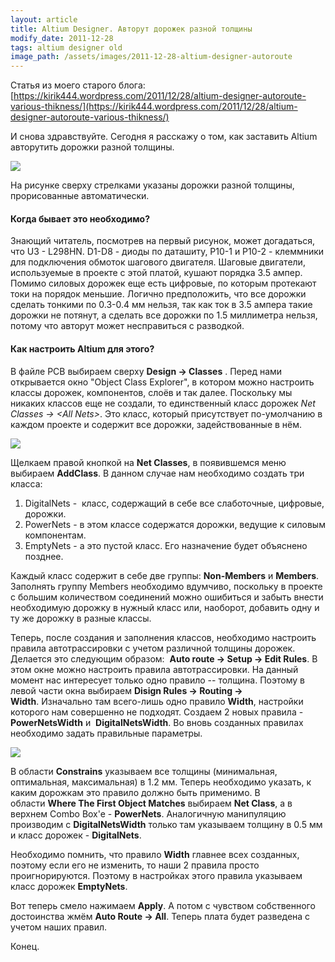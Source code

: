 ```yaml
---
layout: article
title: Altium Designer. Авторут дорожек разной толщины
modify_date: 2011-12-28
tags: altium designer old
image_path: /assets/images/2011-12-28-altium-designer-autoroute
---
```


Статья из моего старого блога: [https://kirik444.wordpress.com/2011/12/28/altium-designer-autoroute-various-thikness/](https://kirik444.wordpress.com/2011/12/28/altium-designer-autoroute-various-thikness/)

И снова здравствуйте. Сегодня я расскажу о том, как заставить Altium авторутить дорожки разной толщины.

![]({{page.image_path}}/00-pcb.png)


На рисунке сверху стрелками указаны дорожки разной толщины, прорисованные автоматически.

#### Когда бывает это необходимо?

Знающий читатель, посмотрев на первый рисунок, может догадаться, что U3 - L298HN. D1-D8 - диоды по даташиту, P10-1 и P10-2 - клеммники для подключения обмоток шагового двигателя. Шаговые двигатели, используемые в проекте с этой платой, кушают порядка 3.5 ампер. Помимо силовых дорожек еще есть цифровые, по которым протекают токи на порядок меньшие. Логично предположить, что все дорожки сделать тонкими по 0.3-0.4 мм нельзя, так как ток в 3.5 ампера такие дорожки не потянут, а сделать все дорожки по 1.5 миллиметра нельзя, потому что авторут может несправиться с разводкой.

#### Как настроить Altium для этого?

В файле PCB выбираем сверху **Design → Classes** . Перед нами открывается окно "Object Class Explorer", в котором можно настроить классы дорожек, компонентов, слоёв и так далее. Поскольку мы никаких классов еще не создали, то единственный класс дорожек *Net Classes → &lt;All Nets>*. Это класс, который присутствует по-умолчанию в каждом проекте и содержит все дорожки, задействованные в нём.

![]({{page.image_path}}/01-all-classes.png)


Щелкаем правой кнопкой на **Net Classes**, в появившемся меню выбираем **AddClass**. В данном случае нам необходимо создать три класса:

1. DigitalNets -  класс, содержащий в себе все слаботочные, цифровые, дорожки.
2. PowerNets - в этом классе содержатся дорожки, ведущие к силовым компонентам.
5. EmptyNets - а это пустой класс. Его назначение будет объяснено позднее.

Каждый класс содержит в себе две группы: **Non-Members** и **Members**. Заполнять группу Members необходимо вдумчиво, поскольку в проекте с большим количеством соединений можно ошибиться и забыть внести необходимую дорожку в нужный класс или, наоборот, добавить одну и ту же дорожку в разные классы.

Теперь, после создания и заполнения классов, необходимо настроить правила автотрассировки с учетом различной толщины дорожек. Делается это следующим образом:  **Auto route → Setup → Edit Rules**. В этом окне можно настроить правила автотрассировки. На данный момент нас интересует только одно правило -- толщина. Поэтому в левой части окна выбираем **Disign Rules → Routing → Width**. Изначально там всего-лишь одно правило **Width**, настройки которого нам совершенно не подходят. Создаем 2 новых правила - **PowerNetsWidth** и  **DigitalNetsWidth**. Во вновь созданных правилах необходимо задать правильные параметры.

![]({{page.image_path}}/02-new-class.png)

В области **Constrains** указываем все толщины (минимальная, оптимальная, максимальная) в 1.2 мм. Теперь необходимо указать, к каким дорожкам это правило должно быть применимо. В области **Where The First Object Matches** выбираем **Net Class**, а в верхнем Combo Box'e - **PowerNets**. Аналогичную манипуляцию производим с **DigitalNetsWidth** только там указываем толщину в 0.5 мм и класс дорожек - **DigitalNets**.


Необходимо помнить, что правило **Width** главнее всех созданных, поэтому если его не изменить, то наши 2 правила просто проигнорируются. Поэтому в настройках этого правила указываем класс дорожек **EmptyNets**.


Вот теперь смело нажимаем **Apply**. А потом с чувством собственного достоинства жмём **Auto Route → All**. Теперь плата будет разведена с учетом наших правил.

Конец.

